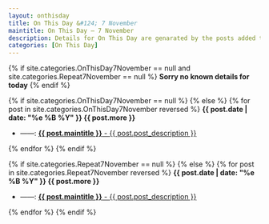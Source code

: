```yaml
---
layout: onthisday
title: On This Day &#124; 7 November
maintitle: On This Day — 7 November
description: Details for On This Day are genarated by the posts added to the website so the content is subject to changes/updates over time.
categories: [On This Day]
---
```


{% if site.categories.OnThisDay7November == null and site.categories.Repeat7November == null %}
<strong>Sorry no known details for today</strong>
{% endif %}

{% if site.categories.OnThisDay7November == null %}
{% else %}
{% for post in site.categories.OnThisDay7November reversed %}
<strong>{{ post.date | date: "%e %B %Y" }} {{ post.more }}</strong>
<ul>
<li> ——: <a href="{{ post.url }}"><strong>{{ post.maintitle }}</strong> - {{ post.post_description }}</a></li>
</ul>
{% endfor %}
{% endif %}

{% if site.categories.Repeat7November == null %}
{% else %}
{% for post in site.categories.Repeat7November reversed %}
<strong>{{ post.date | date: "%e %B %Y" }} {{ post.more }}</strong>
<ul>
<li> ——: <a href="{{ post.url }}"><strong>{{ post.maintitle }}</strong> - {{ post.post_description }}</a></li>
</ul>
{% endfor %}
{% endif %}
